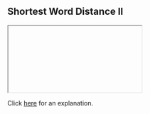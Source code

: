 ##  Shortest Word Distance II 

<iframe></iframe>

Click [here](Explanation.md) for an explanation.

